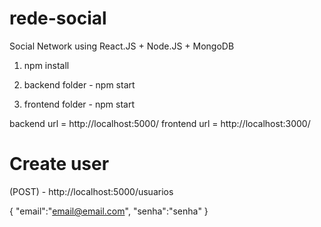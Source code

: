 # rede-social
Social Network using React.JS + Node.JS + MongoDB

1. npm install

3. backend folder - npm start

3. frontend folder - npm start

backend url = http://localhost:5000/
frontend url = http://localhost:3000/

# Create user

(POST) - http://localhost:5000/usuarios

{
  "email":"email@email.com",
  "senha":"senha"
}

